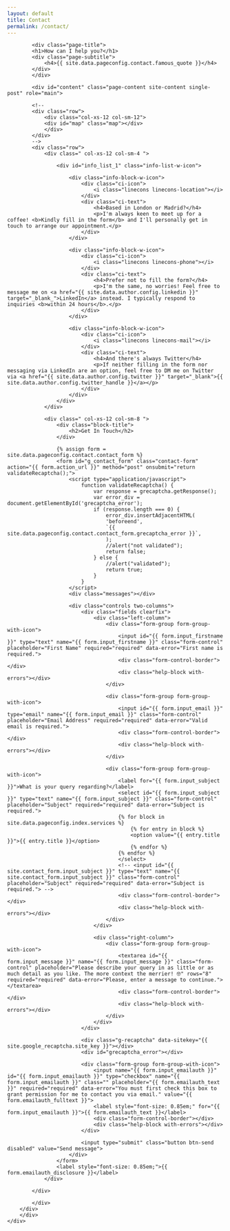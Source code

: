 ```yaml
---
layout: default
title: Contact
permalink: /contact/
---
```


<div id="main" class="site-main">
        <div id="main-content" class="single-page-content">
        <div id="primary" class="content-area">

            <div class="page-title">
            <h1>How can I help you?</h1>
            <div class="page-subtitle">
                <h4>{{ site.data.pageconfig.contact.famous_quote }}</h4>
            </div>
            </div>

            <div id="content" class="page-content site-content single-post" role="main">

            <!--
            <div class="row">
                <div class="col-xs-12 col-sm-12">
                <div id="map" class="map"></div>
                </div>
            </div>
            -->
            <div class="row">
                <div class=" col-xs-12 col-sm-4 ">
                    
                    <div id="info_list_1" class="info-list-w-icon">

                        <div class="info-block-w-icon">
                            <div class="ci-icon">
                                <i class="linecons linecons-location"></i>
                            </div>
                            <div class="ci-text">
                                <h4>Based in London or Madrid?</h4>
                                <p>I'm always keen to meet up for a coffee! <b>Kindly fill in the form</b> and I'll personally get in touch to arrange our appointment.</p>
                            </div>
                        </div>
                        
                        <div class="info-block-w-icon">
                            <div class="ci-icon">
                                <i class="linecons linecons-phone"></i>
                            </div>
                            <div class="ci-text">
                                <h4>Prefer not to fill the form?</h4>
                                <p>I'm the same, no worries! Feel free to message me on <a href="{{ site.data.author.config.linkedin }}" target="_blank_">LinkedIn</a> instead. I typically respond to  inquiries <b>within 24 hours</b>.</p>
                            </div>
                        </div>

                        <div class="info-block-w-icon">
                            <div class="ci-icon">
                                <i class="linecons linecons-mail"></i>
                            </div>
                            <div class="ci-text">
                                <h4>And there's always Twitter</h4>
                                <p>If neither filling in the form nor messaging via LinkedIn are an option, feel free to DM me on Twitter via <a href="{{ site.data.author.config.twitter }}" target="_blank">{{ site.data.author.config.twitter_handle }}</a></p>
                            </div>
                        </div>
                    </div>
                </div>

                <div class=" col-xs-12 col-sm-8 ">
                    <div class="block-title">
                        <h2>Get In Touch</h2>
                    </div>

                    {% assign form = site.data.pageconfig.contact.contact_form %}
                    <form id="g_contact_form" class="contact-form" action="{{ form.action_url }}" method="post" onsubmit="return validateRecaptcha();">
                        <script type="application/javascript">
                            function validateRecaptcha() {
                                var response = grecaptcha.getResponse();
                                var error_div = document.getElementById('grecaptcha_error');
                                if (response.length === 0) {
                                    error_div.insertAdjacentHTML(
                                    'beforeend',
                                    `{{ site.data.pageconfig.contact.contact_form.grecaptcha_error }}`,
                                    );
                                    //alert("not validated");
                                    return false;
                                } else {
                                    //alert("validated");
                                    return true;
                                }
                            }
                        </script>
                        <div class="messages"></div>

                        <div class="controls two-columns">
                            <div class="fields clearfix">
                                <div class="left-column">
                                    <div class="form-group form-group-with-icon">
                                        <input id="{{ form.input_firstname }}" type="text" name="{{ form.input_firstname }}" class="form-control" placeholder="First Name" required="required" data-error="First name is required.">
                                        <div class="form-control-border"></div>
                                        <div class="help-block with-errors"></div>
                                    </div>

                                    <div class="form-group form-group-with-icon">
                                        <input id="{{ form.input_email }}" type="email" name="{{ form.input_email }}" class="form-control" placeholder="Email Address" required="required" data-error="Valid email is required.">
                                        <div class="form-control-border"></div>
                                        <div class="help-block with-errors"></div>
                                    </div>

                                    <div class="form-group form-group-with-icon">
                                        <label for="{{ form.input_subject }}">What is your query regarding?</label>
                                        <select id="{{ form.input_subject }}" type="text" name="{{ form.input_subject }}" class="form-control" placeholder="Subject" required="required" data-error="Subject is required.">
                                        {% for block in site.data.pageconfig.index.services %}
                                            {% for entry in block %}
                                            <option value="{{ entry.title }}">{{ entry.title }}</option>
                                            {% endfor %}
                                        {% endfor %}
                                        </select>
                                        <!-- <input id="{{ site.contact_form.input_subject }}" type="text" name="{{ site.contact_form.input_subject }}" class="form-control" placeholder="Subject" required="required" data-error="Subject is required."> -->
                                        <div class="form-control-border"></div>
                                        <div class="help-block with-errors"></div>
                                    </div>
                                </div>

                                <div class="right-column">
                                    <div class="form-group form-group-with-icon">
                                        <textarea id="{{ form.input_message }}" name="{{ form.input_message }}" class="form-control" placeholder="Please describe your query in as little or as much detail as you like. The more context the merrier! 🤓" rows="8" required="required" data-error="Please, enter a message to continue."></textarea>
                                        <div class="form-control-border"></div>
                                        <div class="help-block with-errors"></div>
                                    </div>
                                </div>
                            </div>

                            <div class="g-recaptcha" data-sitekey="{{ site.google_recaptcha.site_key }}"></div>
                            <div id="grecaptcha_error"></div>
            
                            <div class="form-group form-group-with-icon">
                                <input name="{{ form.input_emailauth }}" id="{{ form.input_emailauth }}" type="checkbox" name="{{ form.input_emailauth }}" class="" placeholder="{{ form.emailauth_text }}" required="required" data-error="You must first check this box to grant permission for me to contact you via email." value="{{ form.emailauth_fulltext }}">
                                <label style="font-size: 0.85em;" for="{{ form.input_emailauth }}">{{ form.emailauth_text }}</label>
                                <div class="form-control-border"></div>
                                <div class="help-block with-errors"></div>
                            </div>

                            <input type="submit" class="button btn-send disabled" value="Send message">
                        </div>
                    </form>
                    <label style="font-size: 0.85em;">{{ form.emailauth_disclosure }}</label>
                </div>

            </div>

            </div>
        </div>
        </div>
    </div>